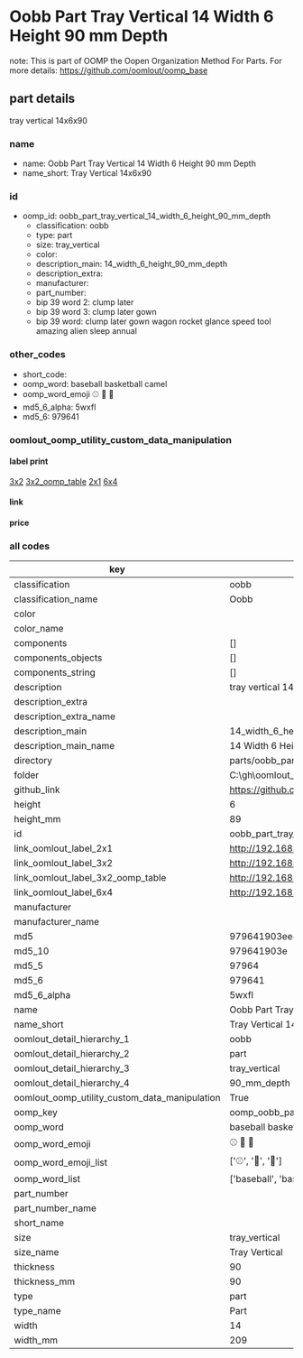 # Oobb Part Tray Vertical 14 Width 6 Height 90 mm Depth  

note: This is part of OOMP the Oopen Organization Method For Parts. For more details: https://github.com/oomlout/oomp_base

##  part details
  



tray vertical 14x6x90



### name
* name: Oobb Part Tray Vertical 14 Width 6 Height 90 mm Depth
* name_short: Tray Vertical 14x6x90 
### id
* oomp_id: oobb_part_tray_vertical_14_width_6_height_90_mm_depth
  * classification: oobb
  * type: part
  * size: tray_vertical
  * color: 
  * description_main: 14_width_6_height_90_mm_depth
  * description_extra: 
  * manufacturer: 
  * part_number: 
  * bip 39 word 2: clump later
  * bip 39 word 3: clump later gown
  * bip 39 word: clump later gown wagon rocket glance speed tool amazing alien sleep annual

### other_codes
* short_code: 
* oomp_word: baseball basketball camel
* oomp_word_emoji :baseball: :basketball: :camel:
* md5_6_alpha: 5wxfl
* md5_6: 979641






### oomlout_oomp_utility_custom_data_manipulation
#### label print
[3x2](http://192.168.1.245:1112/?label=oomp%205wxfl)
[3x2_oomp_table](http://192.168.1.108:1112/?label=oomp%205wxfl)
[2x1](http://192.168.1.242:1112/?label=oomp%205wxfl)
[6x4](http://192.168.1.55:1112/?label=oomp%205wxfl)    

#### link

                              

#### price







### all codes 
| key | value |  
| --- | --- |  
| classification | oobb |  
| classification_name | Oobb |  
| color |  |  
| color_name |  |  
| components | [] |  
| components_objects | [] |  
| components_string | [] |  
| description | tray vertical 14x6x90 |  
| description_extra |  |  
| description_extra_name |  |  
| description_main | 14_width_6_height_90_mm_depth |  
| description_main_name | 14 Width 6 Height 90 mm Depth |  
| directory | parts/oobb_part_tray_vertical_14_width_6_height_90_mm_depth |  
| folder | C:\gh\oomlout_oobb_version_4_generated_parts\parts\oobb_part_tray_vertical_14_width_6_height_90_mm_depth |  
| github_link | https://github.com/oomlout/oomlout_oomp_part_src/tree/main/parts/oobb_part_tray_vertical_14_width_6_height_90_mm_depth |  
| height | 6 |  
| height_mm | 89 |  
| id | oobb_part_tray_vertical_14_width_6_height_90_mm_depth |  
| link_oomlout_label_2x1 | http://192.168.1.242:1112/?label=oomp%205wxfl |  
| link_oomlout_label_3x2 | http://192.168.1.245:1112/?label=oomp%205wxfl |  
| link_oomlout_label_3x2_oomp_table | http://192.168.1.108:1112/?label=oomp%205wxfl |  
| link_oomlout_label_6x4 | http://192.168.1.55:1112/?label=oomp%205wxfl |  
| manufacturer |  |  
| manufacturer_name |  |  
| md5 | 979641903ee4ba218addbf64ca5f5162 |  
| md5_10 | 979641903e |  
| md5_5 | 97964 |  
| md5_6 | 979641 |  
| md5_6_alpha | 5wxfl |  
| name | Oobb Part Tray Vertical 14 Width 6 Height 90 mm Depth |  
| name_short | Tray Vertical 14x6x90  |  
| oomlout_detail_hierarchy_1 | oobb |  
| oomlout_detail_hierarchy_2 | part |  
| oomlout_detail_hierarchy_3 | tray_vertical |  
| oomlout_detail_hierarchy_4 | 90_mm_depth |  
| oomlout_oomp_utility_custom_data_manipulation | True |  
| oomp_key | oomp_oobb_part_tray_vertical_14_width_6_height_90_mm_depth |  
| oomp_word | baseball basketball camel |  
| oomp_word_emoji | :baseball: :basketball: :camel: |  
| oomp_word_emoji_list | [':baseball:', ':basketball:', ':camel:'] |  
| oomp_word_list | ['baseball', 'basketball', 'camel'] |  
| part_number |  |  
| part_number_name |  |  
| short_name |  |  
| size | tray_vertical |  
| size_name | Tray Vertical |  
| thickness | 90 |  
| thickness_mm | 90 |  
| type | part |  
| type_name | Part |  
| width | 14 |  
| width_mm | 209 |  

